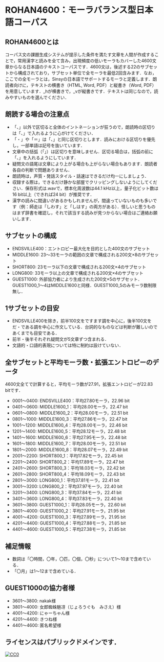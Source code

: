 # ROHAN4600：モーラバランス型日本語コーパス

## ROHAN4600とは
コーパス文の課題生成システムが提示した条件を満たす文章を人間が作成することで，常用漢字と読みを全て含み，出現頻度の低いモーラもカバーした4600文章からなる日本語のテキストコーパスです．4600文は，後述する22のサブセットから構成されており，サブセット単位で全モーラを最低2回含みます．なお，ここでの全モーラとは，Sinsyの日本語でサポートするモーラと定義します．朗読者向けに，テキストの横書き（HTML, Word, PDF）と縦書き（Word, PDF）を用意しています．_hが横書きで，_vが縦書きです．テキストは同じなので，読みやすいものを選んでください．

## 朗読する場合の注意点
- 「、」以外で区切ると全体のイントネーションが狂うので，朗読時の区切りは「、」で入れるように心がけてください．
- 「・」や「＝」は「、」と同じ区切りとします．読みにおける区切りを優先し，一部単語は記号を抜いています．
- 文章中の括弧（「」）は区切りを意味しません．区切る場合は，括弧の前に「、」を入れるようにしています．
- 疑問文の語尾は文章により上がる場合も上がらない場合もあります．朗読者各自の判断で問題ありません．
- 朗読時は，声質・発話スタイル・話速はできるだけ均一にしましょう．
- 収録する際は，できるだけ静かな部屋でクリッピングしないようにしてください．保存形式は.wavで，標本化周波数は44.1 kHz以上，量子化ビット数は16 bit以上（できれば24 bit）が推奨です．
- 漢字の読みに間違いがあるかもしれませんが，間違っていないものも多いです（例：師走は「しわす」と「しはす」の両方がある）．怪しいと思うものはまず辞書を確認し，それで該当する読みが見つからない場合はご連絡お願いします．

## サブセットの構成
- ENDSVILLE400：エントロピー最大化を目的とした400文のサブセット
- MIDDLE1600: 23～33モーラの範囲の文章で構成される200文×8のサブセット
- SHORT800: 23モーラ以下の文章で構成される200文×4のサブセット
- LONG800: 33モーラ以上の文章で構成される200文×4のサブセット
- GUEST1000: 外部協力者により生成された200文×5のサブセット．GUEST1000_1～4はMIDDLE1600と同様．GUEST1000_5のみモーラ数制限無し．

## 1サブセットの目安
- ENDSVILLE400を除き，前半100文をですます調を中心に，後半100文をだ・である調を中心に作文している．台詞的なものなどは判断が難しいのであくまでも目安である．
- 前半・後半それぞれ疑問文が5文章ずつ含まれる．
- 文語的・口語的表現については特に制約は設けていない．

## 全サブセットと平均モーラ数・拡張エントロピーのデータ
4600文全てで計算すると，平均モーラ数が27.91，拡張エントロピーが22.83 bitです．
- 0001～0400: ENDSVILLE400：平均27.80モーラ，22.96 bit
- 0401～0600: MIDDLE1600_1：平均28.00モーラ，22.47 bit
- 0601～0800: MIDDLE1600_2：平均28.00モーラ，22.51 bit
- 0801～1000: MIDDLE1600_3：平均27.86モーラ，22.47 bit
- 1001～1200: MIDDLE1600_4：平均28.00モーラ，22.46 bit
- 1201～1400: MIDDLE1600_5：平均28.12モーラ，22.48 bit
- 1401～1600: MIDDLE1600_6：平均27.95モーラ，22.48 bit
- 1601～1800: MIDDLE1600_7：平均28.00モーラ，22.51 bit
- 1801～2000: MIDDLE1600_8：平均28.07モーラ，22.49 bit
- 2001～2200: SHORT800_1：平均17.82モーラ，22.45 bit
- 2201～2400: SHORT800_2：平均17.89モーラ，22.47 bit
- 2401～2600: SHORT800_3：平均18.03モーラ，22.42 bit
- 2601～2800: SHORT800_4：平均18.09モーラ，22.43 bit
- 2801～3000: LONG800_1：平均37.81モーラ，22.41 bit
- 3001～3200: LONG800_2：平均37.97モーラ，22.40 bit
- 3201～3400: LONG800_3：平均37.84モーラ，22.41 bit
- 3401～3600: LONG800_4：平均37.83モーラ，22.40 bit
- 3601～3800: GUEST1000_1：平均28.05モーラ，22.60 bit
- 3801～4000: GUEST1000_2：平均27.91モーラ，21.95 bit
- 4001～4200: GUEST1000_3：平均27.89モーラ，21.95 bit
- 4201～4400: GUEST1000_4：平均27.88モーラ，21.85 bit
- 4401～4600: GUEST1000_5：平均27.38モーラ，21.85 bit

## 補足情報
- 数詞は「〇時間，〇年，〇匹，〇個，〇秒」について1～10まで含めている．
- 「〇月」は1～12まで含めている．

## GUEST1000の協力者様
- 3601～3800: nakak様
- 3801～4000: 女郎蜘蛛魅冴（じょろうぐも　みさえ）様
- 4001～4200: にゃーちゃん様
- 4201～4400: きつね様
- 4401～4600: 匿名希望様

## ライセンスはパブリックドメインです．
[![CC0](http://i.creativecommons.org/p/zero/1.0/88x31.png "CC0")](http://creativecommons.org/publicdomain/zero/1.0/deed.ja)
